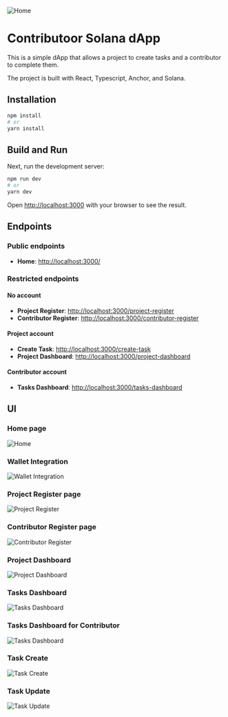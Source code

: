 
![Home](./assets/pages/cover.png)
# Contributoor Solana dApp
This is a simple dApp that allows a project to create tasks and a contributor to complete them.

The project is built with React, Typescript, Anchor, and Solana.

## Installation

```bash
npm install
# or
yarn install
```

## Build and Run

Next, run the development server:

```bash
npm run dev
# or
yarn dev
```

Open [http://localhost:3000](http://localhost:3000) with your browser to see the result.

## Endpoints

### Public endpoints
* **Home**: [http://localhost:3000/](http://localhost:3000/)

### Restricted endpoints

#### No account
* **Project Register**: [http://localhost:3000/project-register](http://localhost:3000/project-register)
* **Contributor Register**: [http://localhost:3000/contributor-register](http://localhost:3000/contributor-register)

#### Project account
* **Create Task**: [http://localhost:3000/create-task](http://localhost:3000/create-task)
* **Project Dashboard**: [http://localhost:3000/project-dashboard](http://localhost:3000/project-dashboard)


#### Contributor account
* **Tasks Dashboard**: [http://localhost:3000/tasks-dashboard](http://localhost:3000/tasks-dashboard)

## UI
### Home page
![Home](./assets/pages/home.png)

### Wallet Integration
![Wallet Integration](./assets/pages/wallet-integration.png)

### Project Register page
![Project Register](./assets/pages/project-register.png)

### Contributor Register page
![Contributor Register](./assets/pages/contributor-register.png)

### Project Dashboard
![Project Dashboard](./assets/pages/project-dashboard.png)

### Tasks Dashboard
![Tasks Dashboard](./assets/pages/task-dashboard.png)

### Tasks Dashboard for Contributor
![Tasks Dashboard](./assets/pages/user-dashboard.png)

### Task Create
![Task Create](./assets/pages/task-creation.png)

### Task Update
![Task Update](./assets/pages/task-update.png)
